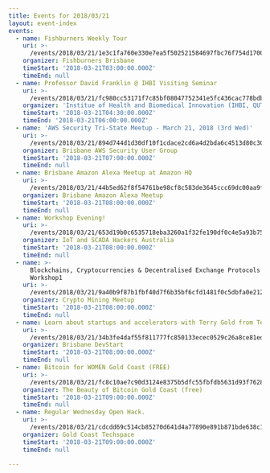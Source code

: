 ```yaml
---
title: Events for 2018/03/21
layout: event-index
events:
  - name: Fishburners Weekly Tour
    uri: >-
      /events/2018/03/21/1e3c1fa760e330e7ea5f502521584697fbc76f754d1700baf27d50703b631491
    organizer: Fishburners Brisbane
    timeStart: '2018-03-21T03:00:00.000Z'
    timeEnd: null
  - name: Professor David Franklin @ IHBI Visiting Seminar
    uri: >-
      /events/2018/03/21/fc980cc53171f7c85bf08047752341e5fc436cac778bdb793e2b2ceebd0016e4
    organizer: 'Institue of Health and Biomedical Innovation (IHBI, QUT)'
    timeStart: '2018-03-21T04:30:00.000Z'
    timeEnd: '2018-03-21T06:00:00.000Z'
  - name: 'AWS Security Tri-State Meetup - March 21, 2018 (3rd Wed)'
    uri: >-
      /events/2018/03/21/894d744d1d30df10f1cdace2cd6a4d2bda6c4513d80c305decdd30c646f6fa00
    organizer: Brisbane AWS Security User Group
    timeStart: '2018-03-21T07:00:00.000Z'
    timeEnd: null
  - name: Brisbane Amazon Alexa Meetup at Amazon HQ
    uri: >-
      /events/2018/03/21/44b5ed62f8f54761be98cf8c583de3645ccc69dc00aa9f22c58bb86db1405869
    organizer: Brisbane Amazon Alexa Meetup
    timeStart: '2018-03-21T08:00:00.000Z'
    timeEnd: null
  - name: Workshop Evening!
    uri: >-
      /events/2018/03/21/653d19b0c6535718eba3260a1f32fe190df0c4e5a93b7555638bd8bd11323626
    organizer: IoT and SCADA Hackers Australia
    timeStart: '2018-03-21T08:00:00.000Z'
    timeEnd: null
  - name: >-
      Blockchains, Cryptocurrencies & Decentralised Exchange Protocols - BTI
      Workshop1
    uri: >-
      /events/2018/03/21/9a40b9f87b1fbf40d7f6b35bf6cfd1481f0c5dbfa0e212d5f946fe6c1cb36df7
    organizer: Crypto Mining Meetup
    timeStart: '2018-03-21T08:00:00.000Z'
    timeEnd: null
  - name: Learn about startups and accelerators with Terry Gold from Techstars
    uri: >-
      /events/2018/03/21/34b3fe4daf55f811777fc850133ecec0529c26a8ce81ed48c40e6ba116a88b67
    organizer: Brisbane DevStart
    timeStart: '2018-03-21T08:00:00.000Z'
    timeEnd: null
  - name: Bitcoin for WOMEN Gold Coast (FREE)
    uri: >-
      /events/2018/03/21/fc8c10ae7c90d3124e8375b5dfc55fbfdb5631d93f7628f14dbfb0313d74700f
    organizer: The Beauty of Bitcoin Gold Coast (free)
    timeStart: '2018-03-21T09:00:00.000Z'
    timeEnd: null
  - name: Regular Wednesday Open Hack.
    uri: >-
      /events/2018/03/21/cdcdd69c514cb85270d641d4a77890e891b871bde638c1df71ba87e5b6c1ecc2
    organizer: Gold Coast Techspace
    timeStart: '2018-03-21T09:00:00.000Z'
    timeEnd: null

---
```

